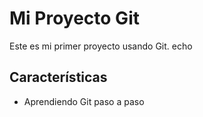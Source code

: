 # Mi Proyecto Git
Este es mi primer proyecto usando Git.
 echo 
## Características
- Aprendiendo Git paso a paso
